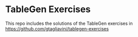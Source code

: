 # TableGen Exercises

This repo includes the solutions of the TableGen exercises in https://github.com/gtagliavini/tablegen-exercises
